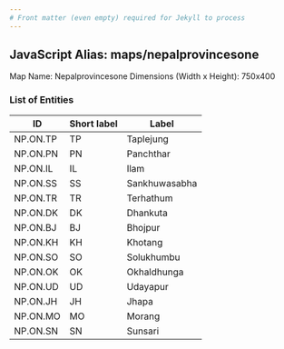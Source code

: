 ```yaml
---
# Front matter (even empty) required for Jekyll to process
---
```


## JavaScript Alias: maps/nepalprovincesone

Map Name: Nepalprovincesone
Dimensions (Width x Height): 750x400






### List of Entities

ID | Short label | Label
---|---|---|
NP.ON.TP|TP|Taplejung
NP.ON.PN|PN|Panchthar
NP.ON.IL|IL|Ilam
NP.ON.SS|SS|Sankhuwasabha
NP.ON.TR|TR|Terhathum
NP.ON.DK|DK|Dhankuta
NP.ON.BJ|BJ|Bhojpur
NP.ON.KH|KH|Khotang
NP.ON.SO|SO|Solukhumbu
NP.ON.OK|OK|Okhaldhunga
NP.ON.UD|UD|Udayapur
NP.ON.JH|JH|Jhapa
NP.ON.MO|MO|Morang
NP.ON.SN|SN|Sunsari